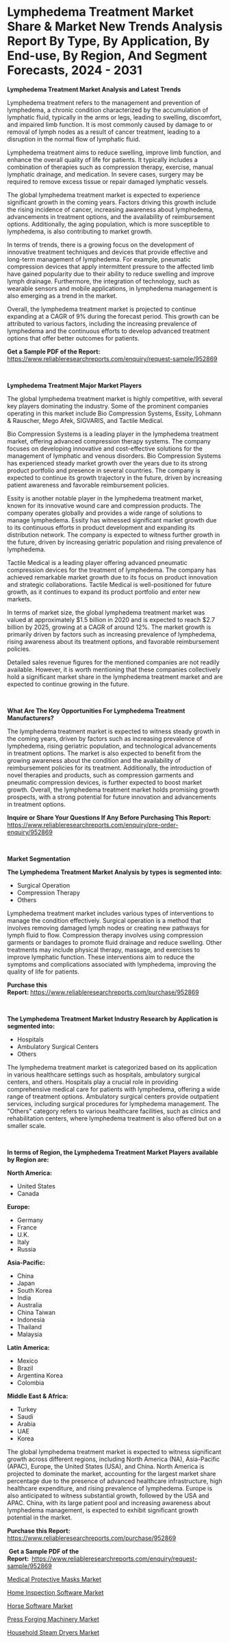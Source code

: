<p><h1>Lymphedema Treatment Market Share & Market New Trends Analysis Report By Type, By Application, By End-use, By Region, And Segment Forecasts, 2024 - 2031</h1></p><p><strong>Lymphedema Treatment Market Analysis and Latest Trends</strong></p>
<p><p>Lymphedema treatment refers to the management and prevention of lymphedema, a chronic condition characterized by the accumulation of lymphatic fluid, typically in the arms or legs, leading to swelling, discomfort, and impaired limb function. It is most commonly caused by damage to or removal of lymph nodes as a result of cancer treatment, leading to a disruption in the normal flow of lymphatic fluid.</p><p>Lymphedema treatment aims to reduce swelling, improve limb function, and enhance the overall quality of life for patients. It typically includes a combination of therapies such as compression therapy, exercise, manual lymphatic drainage, and medication. In severe cases, surgery may be required to remove excess tissue or repair damaged lymphatic vessels.</p><p>The global lymphedema treatment market is expected to experience significant growth in the coming years. Factors driving this growth include the rising incidence of cancer, increasing awareness about lymphedema, advancements in treatment options, and the availability of reimbursement options. Additionally, the aging population, which is more susceptible to lymphedema, is also contributing to market growth.</p><p>In terms of trends, there is a growing focus on the development of innovative treatment techniques and devices that provide effective and long-term management of lymphedema. For example, pneumatic compression devices that apply intermittent pressure to the affected limb have gained popularity due to their ability to reduce swelling and improve lymph drainage. Furthermore, the integration of technology, such as wearable sensors and mobile applications, in lymphedema management is also emerging as a trend in the market.</p><p>Overall, the lymphedema treatment market is projected to continue expanding at a CAGR of 9% during the forecast period. This growth can be attributed to various factors, including the increasing prevalence of lymphedema and the continuous efforts to develop advanced treatment options that offer better outcomes for patients.</p></p>
<p><strong>Get a Sample PDF of the Report:&nbsp;</strong> <a href="https://www.reliableresearchreports.com/enquiry/request-sample/952869">https://www.reliableresearchreports.com/enquiry/request-sample/952869</a></p>
<p>&nbsp;</p>
<p><strong>Lymphedema Treatment Major Market Players</strong></p>
<p><p>The global lymphedema treatment market is highly competitive, with several key players dominating the industry. Some of the prominent companies operating in this market include Bio Compression Systems, Essity, Lohmann & Rauscher, Mego Afek, SIGVARIS, and Tactile Medical.</p><p>Bio Compression Systems is a leading player in the lymphedema treatment market, offering advanced compression therapy systems. The company focuses on developing innovative and cost-effective solutions for the management of lymphatic and venous disorders. Bio Compression Systems has experienced steady market growth over the years due to its strong product portfolio and presence in several countries. The company is expected to continue its growth trajectory in the future, driven by increasing patient awareness and favorable reimbursement policies.</p><p>Essity is another notable player in the lymphedema treatment market, known for its innovative wound care and compression products. The company operates globally and provides a wide range of solutions to manage lymphedema. Essity has witnessed significant market growth due to its continuous efforts in product development and expanding its distribution network. The company is expected to witness further growth in the future, driven by increasing geriatric population and rising prevalence of lymphedema.</p><p>Tactile Medical is a leading player offering advanced pneumatic compression devices for the treatment of lymphedema. The company has achieved remarkable market growth due to its focus on product innovation and strategic collaborations. Tactile Medical is well-positioned for future growth, as it continues to expand its product portfolio and enter new markets.</p><p>In terms of market size, the global lymphedema treatment market was valued at approximately $1.5 billion in 2020 and is expected to reach $2.7 billion by 2025, growing at a CAGR of around 12%. The market growth is primarily driven by factors such as increasing prevalence of lymphedema, rising awareness about its treatment options, and favorable reimbursement policies.</p><p>Detailed sales revenue figures for the mentioned companies are not readily available. However, it is worth mentioning that these companies collectively hold a significant market share in the lymphedema treatment market and are expected to continue growing in the future.</p></p>
<p>&nbsp;</p>
<p><strong>What Are The Key Opportunities For Lymphedema Treatment Manufacturers?</strong></p>
<p><p>The lymphedema treatment market is expected to witness steady growth in the coming years, driven by factors such as increasing prevalence of lymphedema, rising geriatric population, and technological advancements in treatment options. The market is also expected to benefit from the growing awareness about the condition and the availability of reimbursement policies for its treatment. Additionally, the introduction of novel therapies and products, such as compression garments and pneumatic compression devices, is further expected to boost market growth. Overall, the lymphedema treatment market holds promising growth prospects, with a strong potential for future innovation and advancements in treatment options.</p></p>
<p><strong>Inquire or Share Your Questions If Any Before Purchasing This Report:</strong> <a href="https://www.reliableresearchreports.com/enquiry/pre-order-enquiry/952869">https://www.reliableresearchreports.com/enquiry/pre-order-enquiry/952869</a></p>
<p>&nbsp;</p>
<p><strong>Market Segmentation</strong></p>
<p><strong>The Lymphedema Treatment Market Analysis by types is segmented into:</strong></p>
<p><ul><li>Surgical Operation</li><li>Compression Therapy</li><li>Others</li></ul></p>
<p><p>Lymphedema treatment market includes various types of interventions to manage the condition effectively. Surgical operation is a method that involves removing damaged lymph nodes or creating new pathways for lymph fluid to flow. Compression therapy involves using compression garments or bandages to promote fluid drainage and reduce swelling. Other treatments may include physical therapy, massage, and exercises to improve lymphatic function. These interventions aim to reduce the symptoms and complications associated with lymphedema, improving the quality of life for patients.</p></p>
<p><strong>Purchase this Report:&nbsp;</strong><a href="https://www.reliableresearchreports.com/purchase/952869">https://www.reliableresearchreports.com/purchase/952869</a></p>
<p>&nbsp;</p>
<p><strong>The Lymphedema Treatment Market Industry Research by Application is segmented into:</strong></p>
<p><ul><li>Hospitals</li><li>Ambulatory Surgical Centers</li><li>Others</li></ul></p>
<p><p>The lymphedema treatment market is categorized based on its application in various healthcare settings such as hospitals, ambulatory surgical centers, and others. Hospitals play a crucial role in providing comprehensive medical care for patients with lymphedema, offering a wide range of treatment options. Ambulatory surgical centers provide outpatient services, including surgical procedures for lymphedema management. The "Others" category refers to various healthcare facilities, such as clinics and rehabilitation centers, where lymphedema treatment is also offered but on a smaller scale.</p></p>
<p>&nbsp;</p>
<p><strong>In terms of Region, the Lymphedema Treatment Market Players available by Region are:</strong></p>
<p>
    <p> <strong> North America: </strong>
        <ul>
            <li>United States</li>
            <li>Canada</li>
        </ul>
        </p> 
    <p> <strong> Europe: </strong>
        <ul>
            <li>Germany</li>
            <li>France</li>
            <li>U.K.</li>
            <li>Italy</li>
            <li>Russia</li>
        </ul>
        </p> 
    <p> <strong> Asia-Pacific: </strong>
        <ul>
            <li>China</li>
            <li>Japan</li>
            <li>South Korea</li>
            <li>India</li>
            <li>Australia</li>
            <li>China Taiwan</li>
            <li>Indonesia</li>
            <li>Thailand</li>
            <li>Malaysia</li>
        </ul>
        </p> 
    <p> <strong> Latin America: </strong>
        <ul>
            <li>Mexico</li>
            <li>Brazil</li>
            <li>Argentina Korea</li>
            <li>Colombia</li>
        </ul>
        </p> 
    <p> <strong> Middle East & Africa: </strong>
        <ul>
            <li>Turkey</li>
            <li>Saudi</li>
            <li>Arabia</li>
            <li>UAE</li>
            <li>Korea</li>
        </ul>
    </p>
    </p>
<p><p>The global lymphedema treatment market is expected to witness significant growth across different regions, including North America (NA), Asia-Pacific (APAC), Europe, the United States (USA), and China. North America is projected to dominate the market, accounting for the largest market share percentage due to the presence of advanced healthcare infrastructure, high healthcare expenditure, and rising prevalence of lymphedema. Europe is also anticipated to witness substantial growth, followed by the USA and APAC. China, with its large patient pool and increasing awareness about lymphedema management, is expected to exhibit significant growth potential in the market.</p></p>
<p><strong>Purchase this Report: </strong><a href="https://www.reliableresearchreports.com/purchase/952869">https://www.reliableresearchreports.com/purchase/952869</a></p>
<p>&nbsp;<strong>Get a Sample PDF of the Report:&nbsp;&nbsp;</strong><a href="https://www.reliableresearchreports.com/enquiry/request-sample/952869">https://www.reliableresearchreports.com/enquiry/request-sample/952869</a></p>
<p><strong></strong></p>
<p><p><a href="https://medium.com/@santosh.reportprime/analyzing-medical-protective-masks-market-global-industry-perspective-and-forecast-2024-to-2031-12f225c1c6b0">Medical Protective Masks Market</a></p><p><a href="https://github.com/juniordelafrance/Market-Research-Report-List-1/blob/main/home-inspection-software-market.md">Home Inspection Software Market</a></p><p><a href="https://github.com/irfadac/Market-Research-Report-List-1/blob/main/horse-software-market.md">Horse Software Market</a></p><p><a href="https://www.linkedin.com/pulse/press-forging-machinery-market-size-share-amp-trends-analysis-fdyde?trackingId=MA08uP5YRWqUgTtxX4q6hA%3D%3D">Press Forging Machinery Market</a></p><p><a href="https://www.linkedin.com/pulse/household-steam-dryers-market-size-share-amp-trends-analysis-68pye?trackingId=GWifnTo%2BRqaAJxJvyCoz5w%3D%3D">Household Steam Dryers Market</a></p></p>